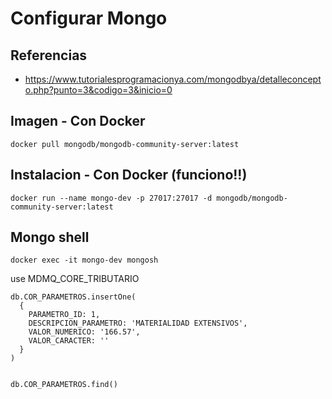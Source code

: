 # Configurar Mongo
## Referencias

* https://www.tutorialesprogramacionya.com/mongodbya/detalleconcepto.php?punto=3&codigo=3&inicio=0

## Imagen - Con Docker
```
docker pull mongodb/mongodb-community-server:latest
```

## Instalacion - Con Docker (funciono!!)
```
docker run --name mongo-dev -p 27017:27017 -d mongodb/mongodb-community-server:latest
```

## Mongo shell
```
docker exec -it mongo-dev mongosh
```
use MDMQ_CORE_TRIBUTARIO
```
db.COR_PARAMETROS.insertOne(
  {
    PARAMETRO_ID: 1,  
    DESCRIPCION_PARAMETRO: 'MATERIALIDAD EXTENSIVOS',
    VALOR_NUMERICO: '166.57',
    VALOR_CARACTER: ''
  }
)


db.COR_PARAMETROS.find()
```